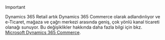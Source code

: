 > [!IMPORTANT]
> Dynamics 365 Retail artık Dynamics 365 Commerce olarak adlandırılıyor ve e-Ticaret, mağaza ve çağrı merkezi arasında geniş, çok yönlü kanal ticareti olanağı sunuyor. Bu değişiklikler hakkında daha fazla bilgi için bkz. [Microsoft Dynamics 365 Commerce](https://dynamics.microsoft.com/en-us/commerce/overview/).

